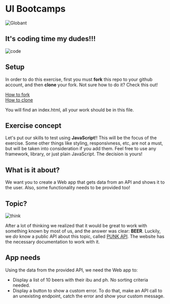 # UI Bootcamps

![Globant](assets/globant.jpg)

## It's coding time my dudes!!!

![code](assets/codingTime.gif)

## Setup

In order to do this exercise, first you must __fork__ this repo to your github account, and then __clone__ your fork.
Not sure how to do it? Check this out!

[How to fork](https://help.github.com/articles/fork-a-repo/)  
[How to clone](https://help.github.com/articles/cloning-a-repository/)

You will find an index.html, all your work should be in this file.

## Exercise concept

Let's put our skills to test using __JavaScript__!! This will be the focus of the exercise. Some other things like styling, responsivness, etc, are not a must, but will be taken into consideration if you add them. Feel free to use any framework, library, or just plain JavaScript. The decision is yours!

## What is it about?

We want you to create a Web app that gets data from an API and shows it to the user. Also, some functionality needs to be provided too!

## Topic?

![think](assets/think.gif)

After a lot of thinking we realized that it would be great to work with something known by most of us, and the answer was clear: __BEER__.
Luckily, we _do_ know a public API about this topic, called [PUNK API](https://punkapi.com). The website has the necessary documentation to work with it.

## App needs

Using the data from the provided API, we need the Web app to:

* Display a list of 10 beers with their ibu and ph. No sorting criteria needed.
* Display a button to show a custom error. To do that, make an API call to an unexisting endpoint, catch the error and show your custom message.
